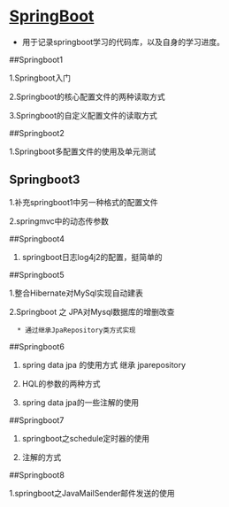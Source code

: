 # [SpringBoot](https://kxind.cn)


* 用于记录springboot学习的代码库，以及自身的学习进度。


##Springboot1


1.Springboot入门

2.Springboot的核心配置文件的两种读取方式

3.Springboot的自定义配置文件的读取方式


##Springboot2


1.Springboot多配置文件的使用及单元测试

## Springboot3


1.补充springboot1中另一种格式的配置文件

2.springmvc中的动态传参数


##Springboot4


1. springboot日志log4j2的配置，挺简单的


##Springboot5


1.整合Hibernate对MySql实现自动建表

2.Springboot 之 JPA对Mysql数据库的增删改查


      * 通过继承JpaRepository类方式实现


##Springboot6

1. spring data jpa 的使用方式 继承 jparepository
  
2. HQL的参数的两种方式

3. spring data jpa的一些注解的使用

##Springboot7

1. springboot之schedule定时器的使用
  
2. 注解的方式

##Springboot8

1.springboot之JavaMailSender邮件发送的使用

